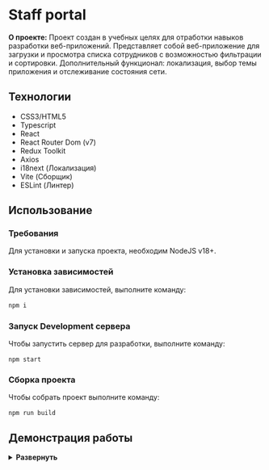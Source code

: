 # Staff portal

**О проекте:** Проект создан в учебных целях для отработки навыков разработки веб-приложений. Представляет собой веб-приложение для загрузки и просмотра списка сотрудников с возможностью фильтрации и сортировки. Дополнительный функционал: локализация, выбор темы приложения и отслеживание состояния сети.

## Технологии

- CSS3/HTML5
- Typescript
- React
- React Router Dom (v7)
- Redux Toolkit
- Axios
- i18next (Локализация)
- Vite (Сборщик)
- ESLint (Линтер)

## Использование

### Требования

Для установки и запуска проекта, необходим NodeJS v18+.

### Установка зависимостей

Для установки зависимостей, выполните команду:

```bash
npm i
```

### Запуск Development сервера

Чтобы запустить сервер для разработки, выполните команду:

```
npm start
```

### Сборка проекта

Чтобы собрать проект выполните команду:

```
npm run build
```

## Демонстрация работы

<details>
<summary><b>Развернуть<b></summary></br>

| ![Base functionality](./example_gifs/core.gif) |
| :--------------------------------------------: |
|        _Основной функционал приложения_        |

| ![Base functionality](./example_gifs/test.gif) |
| :--------------------------------------------: |
|        _Основной функционал приложения_        |

| ![Additional Functionality](./example_gifs/additionally.gif "Additional Functionality") |
| :-------------------------------------------------------------------------------------: |
|                          _Локализация, смена темы приложения_                           |

| ![Network](./example_gifs/network.gif "Network") |
| :----------------------------------------------: |
|          _Отслеживание состояния сети_           |


</details>
